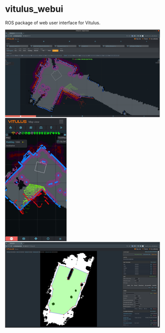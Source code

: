 # vitulus_webui
 ROS package of web user interface for Vitulus.

  ![Web view](https://github.com/lacina-dev/vitulus_webui/blob/main/WebUI.png?raw=true)
  <img src="https://github.com/lacina-dev/vitulus_webui/blob/main/Screenshot_20240113_223112_com.android.chrome.jpg?raw=true" alt="Web view mobile" style="width:200px;"/>
  ![Mower planner](https://github.com/lacina-dev/vitulus_webui/blob/main/plannerUI.png?raw=true)
